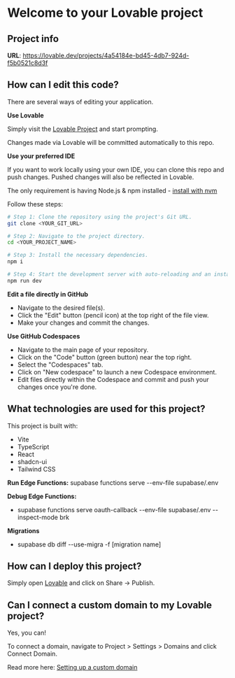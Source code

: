 # Welcome to your Lovable project

## Project info

**URL**: https://lovable.dev/projects/4a54184e-bd45-4db7-924d-f5b0521c8d3f

## How can I edit this code?

There are several ways of editing your application.

**Use Lovable**

Simply visit the [Lovable Project](https://lovable.dev/projects/4a54184e-bd45-4db7-924d-f5b0521c8d3f) and start prompting.

Changes made via Lovable will be committed automatically to this repo.

**Use your preferred IDE**

If you want to work locally using your own IDE, you can clone this repo and push changes. Pushed changes will also be reflected in Lovable.

The only requirement is having Node.js & npm installed - [install with nvm](https://github.com/nvm-sh/nvm#installing-and-updating)

Follow these steps:

```sh
# Step 1: Clone the repository using the project's Git URL.
git clone <YOUR_GIT_URL>

# Step 2: Navigate to the project directory.
cd <YOUR_PROJECT_NAME>

# Step 3: Install the necessary dependencies.
npm i

# Step 4: Start the development server with auto-reloading and an instant preview.
npm run dev
```

**Edit a file directly in GitHub**

- Navigate to the desired file(s).
- Click the "Edit" button (pencil icon) at the top right of the file view.
- Make your changes and commit the changes.

**Use GitHub Codespaces**

- Navigate to the main page of your repository.
- Click on the "Code" button (green button) near the top right.
- Select the "Codespaces" tab.
- Click on "New codespace" to launch a new Codespace environment.
- Edit files directly within the Codespace and commit and push your changes once you're done.

## What technologies are used for this project?

This project is built with:

- Vite
- TypeScript
- React
- shadcn-ui
- Tailwind CSS



**Run Edge Functions:** 
supabase functions serve --env-file supabase/.env

**Debug Edge Functions:**
- supabase functions serve oauth-callback --env-file supabase/.env --inspect-mode brk

**Migrations**
 - supabase db diff --use-migra -f [migration name]


## How can I deploy this project?

Simply open [Lovable](https://lovable.dev/projects/4a54184e-bd45-4db7-924d-f5b0521c8d3f) and click on Share -> Publish.

## Can I connect a custom domain to my Lovable project?

Yes, you can!

To connect a domain, navigate to Project > Settings > Domains and click Connect Domain.

Read more here: [Setting up a custom domain](https://docs.lovable.dev/tips-tricks/custom-domain#step-by-step-guide)
